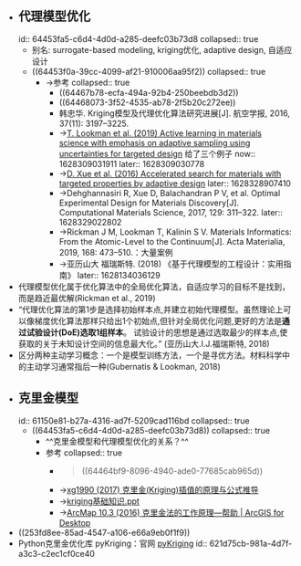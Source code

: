 - ## 代理模型优化
  id:: 64453fa5-c6d4-4d0d-a285-deefc03b73d8
  collapsed:: true
	- 别名: surrogate-based modeling, kriging优化, adaptive design, 自适应设计
	- ((64453f0a-39cc-4099-af21-910006aa95f2))
	  collapsed:: true
		- ->参考
		  collapsed:: true
			- ((64467b78-ecfa-494a-92b4-250beebdb3d2))
			- ((64468073-3f52-4535-ab78-2f5b20c272ee))
			- 韩忠华. Kriging模型及代理优化算法研究进展[J]. 航空学报, 2016, 37(11): 3197–3225.
			- ->[T. Lookman et al. (2019) Active learning in materials science with emphasis on adaptive sampling using uncertainties for targeted design](https://www.nature.com/articles/s41524-019-0153-8) 给了三个例子
			  now:: 1628309031911
			  later:: 1628309030778
			- ->[D. Xue et al. (2016) Accelerated search for materials with targeted properties by adaptive design](https://www.nature.com/articles/ncomms11241)
			  later:: 1628328907410
			- ->Dehghannasiri R, Xue D, Balachandran P V, et al. Optimal Experimental Design for Materials Discovery[J]. Computational Materials Science, 2017, 129: 311–322.
			  later:: 1628329022802
			- ->Rickman J M, Lookman T, Kalinin S V. Materials Informatics: From the Atomic-Level to the Continuum[J]. Acta Materialia, 2019, 168: 473–510.：大量案例
			- ->亚历山大 福瑞斯特. (2018) 《基于代理模型的工程设计：实用指南》
			  later:: 1628134036129
- 代理模型优化属于优化算法中的全局优化算法，自适应学习的目标不是找到，而是趋近最优解(Rickman et al., 2019)
- “代理优化算法的第1步是选择初始样本点,并建立初始代理模型。虽然理论上可以像梯度优化算法那样只给出1个初始点,但针对全局优化问题,更好的方法是**通过试验设计(DoE)选取1组样本**。  试验设计的思想是通过选取最少的样本点,使获取的关于未知设计空间的信息最大化。” (亚历山大.I.J.福瑞斯特, 2018)
- 区分两种主动学习概念：一个是模型训练方法，一个是寻优方法。材料科学中的主动学习通常指后一种(Gubernatis & Lookman, 2018)
- ## 克里金模型
  id:: 61150e81-b27a-4316-ad7f-5209cad116bd
  collapsed:: true
	- ((64453fa5-c6d4-4d0d-a285-deefc03b73d8))
	  collapsed:: true
		- ^^克里金模型和代理模型优化的关系？^^
		- 参考
		  collapsed:: true
			- >((64464bf9-8096-4940-ade0-77685cab965d))
			- ->[xg1990 (2017) 克里金(Kriging)插值的原理与公式推导](https://zhuanlan.zhihu.com/p/25377842)
			- ->[kriging基础知识.ppt](https://max.book118.com/html/2017/0611/113699612.shtm)
			- ->[ArcMap 10.3 (2016) 克里金法的工作原理—帮助 | ArcGIS for Desktop](https://desktop.arcgis.com/zh-cn/arcmap/10.3/tools/3d-analyst-toolbox/how-kriging-works.htm)
- ((253fd8ee-85ad-4547-a106-e66a9eb0f1f9))
- Python克里金优化库 pyKriging：官网 [pyKriging](http://www.pykriging.com/)
  id:: 621d75cb-981a-4d7f-a3c3-c2ec1cf0ce40